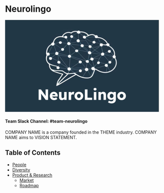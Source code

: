 # Neurolingo

![Team Logo](./logo.png)

#### Team Slack Channel: #team\-neurolingo

COMPANY NAME is a company founded in the THEME industry. COMPANY NAME aims to VISION STATEMENT.

Table of Contents
---

- [People](./team/)
- [Diversity](./team/diversity.md)
- [Product & Research](./product_research/)
    - [Market](./product_research/market.md)
    - [Roadmap](./product_research/roadmap.md)
